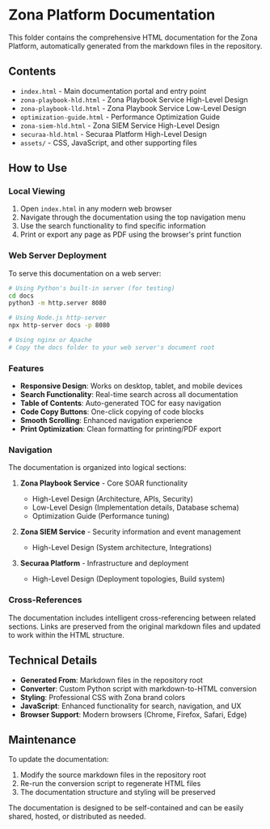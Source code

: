 # Zona Platform Documentation

This folder contains the comprehensive HTML documentation for the Zona Platform, automatically generated from the markdown files in the repository.

## Contents

- `index.html` - Main documentation portal and entry point
- `zona-playbook-hld.html` - Zona Playbook Service High-Level Design
- `zona-playbook-lld.html` - Zona Playbook Service Low-Level Design  
- `optimization-guide.html` - Performance Optimization Guide
- `zona-siem-hld.html` - Zona SIEM Service High-Level Design
- `securaa-hld.html` - Securaa Platform High-Level Design
- `assets/` - CSS, JavaScript, and other supporting files

## How to Use

### Local Viewing
1. Open `index.html` in any modern web browser
2. Navigate through the documentation using the top navigation menu
3. Use the search functionality to find specific information
4. Print or export any page as PDF using the browser's print function

### Web Server Deployment
To serve this documentation on a web server:

```bash
# Using Python's built-in server (for testing)
cd docs
python3 -m http.server 8080

# Using Node.js http-server
npx http-server docs -p 8080

# Using nginx or Apache
# Copy the docs folder to your web server's document root
```

### Features

- **Responsive Design**: Works on desktop, tablet, and mobile devices
- **Search Functionality**: Real-time search across all documentation
- **Table of Contents**: Auto-generated TOC for easy navigation
- **Code Copy Buttons**: One-click copying of code blocks
- **Smooth Scrolling**: Enhanced navigation experience
- **Print Optimization**: Clean formatting for printing/PDF export

### Navigation

The documentation is organized into logical sections:

1. **Zona Playbook Service** - Core SOAR functionality
   - High-Level Design (Architecture, APIs, Security)
   - Low-Level Design (Implementation details, Database schema)
   - Optimization Guide (Performance tuning)

2. **Zona SIEM Service** - Security information and event management
   - High-Level Design (System architecture, Integrations)

3. **Securaa Platform** - Infrastructure and deployment
   - High-Level Design (Deployment topologies, Build system)

### Cross-References

The documentation includes intelligent cross-referencing between related sections. Links are preserved from the original markdown files and updated to work within the HTML structure.

## Technical Details

- **Generated From**: Markdown files in the repository root
- **Converter**: Custom Python script with markdown-to-HTML conversion
- **Styling**: Professional CSS with Zona brand colors
- **JavaScript**: Enhanced functionality for search, navigation, and UX
- **Browser Support**: Modern browsers (Chrome, Firefox, Safari, Edge)

## Maintenance

To update the documentation:

1. Modify the source markdown files in the repository root
2. Re-run the conversion script to regenerate HTML files
3. The documentation structure and styling will be preserved

The documentation is designed to be self-contained and can be easily shared, hosted, or distributed as needed.